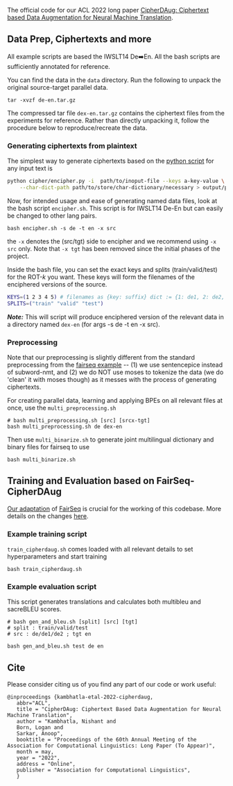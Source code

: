 The official code for our ACL 2022 long paper [CipherDAug: Ciphertext based Data Augmentation for Neural Machine Translation](https://arxiv.org/pdf/2204.00665.pdf).

## Data Prep, Ciphertexts and more
All example scripts are based the IWSLT14 De:arrow_right:En. All the bash scripts are sufficiently annotated for reference. 

You can find the data in the `data` directory. Run the following to unpack the original source-target parallel data.
```
tar -xvzf de-en.tar.gz
```
The compressed tar file `dex-en.tar.gz` contains the ciphertext files from the experiments for reference. Rather than directly unpacking it, follow the procedure below to reproduce/recreate the data.

### Generating ciphertexts from plaintext

The simplest way to generate ciphertexts based on the [python script](cipher/encipher.py) for any input text is
```bash
python cipher/encipher.py -i  path/to/inoput-file --keys a-key-value \
    --char-dict-path path/to/store/char-dictionary/necessary > output/path/and/filename
```

Now, for intended usage and ease of generating named data files, look at the bash script `encipher.sh`. This script is for IWSLT14 De-En but can easily be changed to other lang pairs.
```
bash encipher.sh -s de -t en -x src
```
the `-x` denotes the (src/tgt) side to encipher and we recommend using `-x src` only. Note that `-x tgt` has been removed since the initial phases of the project.

Inside the bash file, you can set the exact keys and splits (train/valid/test) for the ROT-*k* you want. These keys will form the filenames of the enciphered versions of the source.
```bash
KEYS=(1 2 3 4 5) # filenames as {key: suffix} dict := {1: de1, 2: de2, 3: de3, N: deN} etc.
SPLITS=("train" "valid" "test")
```

***Note:*** This will script will produce enciphered version of the relevant data in a directory named `dex-en` (for args -s de -t en -x src). 

### Preprocessing
Note that our preprocessing is slightly different from the standard preprocessing from the [fairseq example](https://github.com/pytorch/fairseq/blob/main/examples/translation/prepare-iwslt14.sh) -- (1) we use sentencepice instead of subword-nmt, and (2) we do NOT use moses to tokenize the data (we do 'clean' it with moses though) as it messes with the process of generating ciphertexts.

For creating parallel data, learning and applying BPEs on all relevant files at once, use the `multi_preprocessing.sh`
```
# bash multi_preprocessing.sh [src] [srcx-tgt]
bash multi_preprocessing.sh de dex-en
```

Then use `multi_binarize.sh` to generate joint multilingual dictionary and binary files for fairseq to use
```
bash multi_binarize.sh
```
## Training and Evaluation based on FairSeq-CipherDAug

[Our adaptation](https://github.com/protonish/fairseq-cipherdaug) of [FairSeq](https://github.com/pytorch/fairseq) is crucial for the working of this codebase. More details on the changes [here](https://github.com/protonish/fairseq-cipherdaug/blob/main/README.md).

### Example training script

`train_cipherdaug.sh` comes loaded with all relevant details to set hyperparameters and start training 
```
bash train_cipherdaug.sh
```

### Example evaluation script

This script generates translations and calculates both multibleu and sacreBLEU scores.
```
# bash gen_and_bleu.sh [split] [src] [tgt]
# split : train/valid/test
# src : de/de1/de2 ; tgt en

bash gen_and_bleu.sh test de en
```

## Cite
Please consider citing us of you find any part of our code or work useful:
```
@inproceedings {kambhatla-etal-2022-cipherdaug,
   abbr="ACL",
   title = "CipherDAug: Ciphertext Based Data Augmentation for Neural Machine Translation",
   author = "Kambhatla, Nishant and
   Born, Logan and
   Sarkar, Anoop",
   booktitle = "Proceedings of the 60th Annual Meeting of the Association for Computational Linguistics: Long Paper (To Appear)",
   month = may,
   year = "2022",
   address = "Online",
   publisher = "Association for Computational Linguistics",
   } 
```
